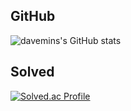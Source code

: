 ## GitHub
![davemins's GitHub stats](https://github-readme-stats.vercel.app/api?username=davemins&theme=graywhite&show_icons=true)

## Solved
[![Solved.ac Profile](http://mazassumnida.wtf/api/generate_badge?boj=davemins)](https://solved.ac/davemins)
